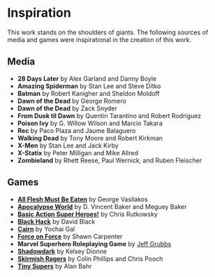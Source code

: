 # Inspiration
This work stands on the shoulders of giants. The following sources of media and games were inspirational in the creation of this work.

## Media
- **28 Days Later** by Alex Garland and Danny Boyle
- **Amazing Spiderman** by Stan Lee and Steve Ditko
- **Batman** by Robert Kanigher and Sheldon Moldoff
- **Dawn of the Dead** by George Romero
- **Dawn of the Dead** by Zack Snyder
- **From Dusk til Dawn** by Quentin Tarantino and Robert Rodriguez
- **Poison Ivy** by G. Willow Wilson and Marcio Takara
- **Rec** by Paco Plaza and Jaume Balaguero 
- **Walking Dead** by Tony Moore and Robert Kirkman
- **X-Men** by Stan Lee and Jack Kirby
- **X-Statix** by Peter Milligan and Mike Allred
- **Zombieland** by Rhett Reese, Paul Wernick, and Ruben Fleischer

## Games
- [**All Flesh Must Be Eaten**](https://www.edenstudios.net/allflesh.html) by George Vasilakos
- [**Apocalypse World**](http://apocalypse-world.com/) by D. Vincent Baker and Meguey Baker
- [**Basic Action Super Heroes!**](https://www.bashrpg.com/index.htm) by Chris Rutkowsky
- [**Black Hack**](https://the-black-hack.jehaisleprintemps.net/) by David Black
- [**Cairn**](https://cairnrpg.com/) by Yochai Gal
- [**Force on Force**](https://www.wargamevault.com/product/373295/Force-on-Force-1st-Edition) by Shawn Carpenter
- **Marvel Superhero Roleplaying Game** by [Jeff Grubbs](https://grubbstreet.blogspot.com/)
- [**Shadowdark**](https://www.thearcanelibrary.com/) by Kelsey Dionne
- [**Skirmish Ragers**](https://haylandterrain.com/en-us/collections/skirmish-ragers) by Colin Phillips and Chris Pooch
- [**Tiny Supers**](https://shop.gallantknightgames.com/products/tiny-supers) by Alan Bahr
